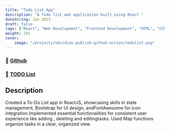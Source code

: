 ```yaml
---
title: "Todo List App"
description: "A Todo list web application built using React "
dateString: Jan 2023
draft: false
tags: ["React", "Web Development", "Frontend Development", "HTML", "CSS", "JavaScript"]
weight: 201
cover:
    image: "/projects/obsidian-publish-github-action/todolist.png"
---
```


### 🔗 [Github](https://github.com/tejas18112001/todo_react)
### 🔗 [TODO List](https://todolistreactbyme.netlify.app/)
## Description

Created a To-Do List app in ReactJS, showcasing skills in state management, Bootstrap for UI design, andFontAwesome for icon integration.Implemented essential functionalities for consistent user experience like adding , deleting and editingtasks. Used Map functions organize tasks in a clear, organized view.